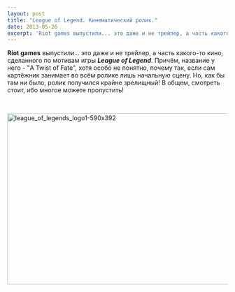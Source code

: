 ```yaml
---
layout: post
title: "League of Legend. Кинематический ролик."
date: 2013-05-26
excerpt: 'Riot games выпустили... это даже и не трейлер, а часть какого-то кино, сделанного по мотивам игры League of Legend. Причём, название у него - "A Twist of Fate", хотя особо не понятно, почему так, если сам картёжник...'
---
```


<strong>Riot games</strong> выпустили... это даже и не трейлер, а часть какого-то кино, сделанного по мотивам игры <em><strong>League of Legend</strong></em>. Причём, название у него - "A Twist of Fate", хотя особо не понятно, почему так, если сам картёжник занимает во всём ролике лишь начальную сцену. Но, как бы там ни было, ролик получился крайне зрелищный! В общем, смотреть стоит, ибо многое можете пропустить!

&nbsp;

<a href="http://gamersoul.ru/wp-content/uploads/2013/02/league_of_legends_logo1-590x392.jpg"><img class="size-full wp-image-1380 aligncenter" alt="league_of_legends_logo1-590x392" src="http://gamersoul.ru/wp-content/uploads/2013/02/league_of_legends_logo1-590x392.jpg" width="590" height="392" /></a>